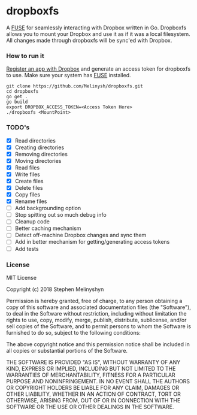 # dropboxfs

A [FUSE](https://github.com/libfuse/libfuse) for seamlessly interacting with Dropbox written in Go. Dropboxfs allows you to mount your Dropbox and use it as if it was a local filesystem. All changes made through dropboxfs will be sync'ed with Dropbox. 

### How to run it

[Register an app with Dropbox](https://www.dropbox.com/developers/apps) and generate an access token for dropboxfs to use. Make sure your system has [FUSE](https://github.com/libfuse/libfuse) installed.

```
git clone https://github.com/Melinysh/dropboxfs.git
cd dropboxfs
go get .
go build
export DROPBOX_ACCESS_TOKEN=<Access Token Here>
./dropboxfs <MountPoint>
```

### TODO's
- [x] Read directories 
- [x] Creating directories
- [x] Removing directories 
- [x] Moving directories   
- [x] Read files  
- [x] Write files  
- [x] Create files  
- [x] Delete files 
- [x] Copy files
- [x] Rename files 
- [ ] Add backgrounding option  
- [ ] Stop spitting out so much debug info  
- [ ] Cleanup code  
- [ ] Better caching mechanism  
- [ ] Detect off-machine Dropbox changes and sync them   
- [ ] Add in better mechanism for getting/generating access tokens 
- [ ] Add tests 

### License
MIT License

Copyright (c) 2018 Stephen Melinyshyn

Permission is hereby granted, free of charge, to any person obtaining a copy
of this software and associated documentation files (the "Software"), to deal
in the Software without restriction, including without limitation the rights
to use, copy, modify, merge, publish, distribute, sublicense, and/or sell
copies of the Software, and to permit persons to whom the Software is
furnished to do so, subject to the following conditions:

The above copyright notice and this permission notice shall be included in all
copies or substantial portions of the Software.

THE SOFTWARE IS PROVIDED "AS IS", WITHOUT WARRANTY OF ANY KIND, EXPRESS OR
IMPLIED, INCLUDING BUT NOT LIMITED TO THE WARRANTIES OF MERCHANTABILITY,
FITNESS FOR A PARTICULAR PURPOSE AND NONINFRINGEMENT. IN NO EVENT SHALL THE
AUTHORS OR COPYRIGHT HOLDERS BE LIABLE FOR ANY CLAIM, DAMAGES OR OTHER
LIABILITY, WHETHER IN AN ACTION OF CONTRACT, TORT OR OTHERWISE, ARISING FROM,
OUT OF OR IN CONNECTION WITH THE SOFTWARE OR THE USE OR OTHER DEALINGS IN THE
SOFTWARE.
